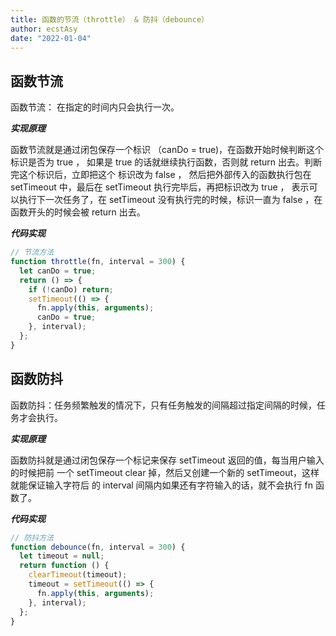 ```yaml
---
title: 函数的节流（throttle） & 防抖（debounce）
author: ecstAsy
date: "2022-01-04"
---
```


## 函数节流

函数节流： 在指定的时间内只会执行一次。

**_实现原理_**

函数节流就是通过闭包保存一个标识 （canDo = true)，在函数开始时候判断这个标识是否为 true ，
如果是 true 的话就继续执行函数，否则就 return 出去。判断完这个标识后，立即把这个 标识改为 false ，
然后把外部传入的函数执行包在 setTimeout 中，最后在 setTimeout 执行完毕后，再把标识改为 true ，
表示可以执行下一次任务了，在 setTimeout 没有执行完的时候，标识一直为 false ，在函数开头的时候会被 return 出去。

**_代码实现_**

```js
// 节流方法
function throttle(fn, interval = 300) {
  let canDo = true;
  return () => {
    if (!canDo) return;
    setTimeout(() => {
      fn.apply(this, arguments);
      canDo = true;
    }, interval);
  };
}
```

## 函数防抖

函数防抖：任务频繁触发的情况下，只有任务触发的间隔超过指定间隔的时候，任务才会执行。

**_实现原理_**

函数防抖就是通过闭包保存一个标记来保存 setTimeout 返回的值，每当用户输入的时候把前
一个 setTimeout clear 掉，然后又创建一个新的 setTimeout，这样就能保证输入字符后
的 interval 间隔内如果还有字符输入的话，就不会执行 fn 函数了。

**_代码实现_**

```js
// 防抖方法
function debounce(fn, interval = 300) {
  let timeout = null;
  return function () {
    clearTimeout(timeout);
    timeout = setTimeout(() => {
      fn.apply(this, arguments);
    }, interval);
  };
}
```
